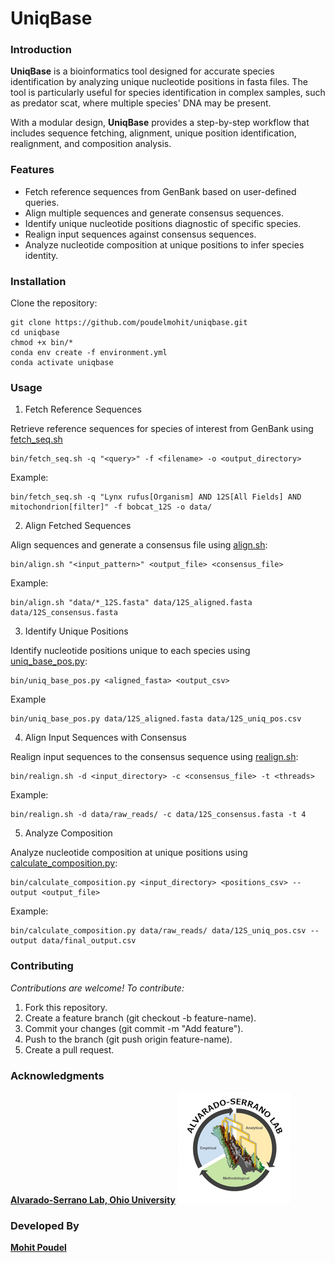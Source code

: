 # UniqBase

### Introduction

**UniqBase** is a bioinformatics tool designed for accurate species identification by analyzing unique nucleotide positions in fasta files. The tool is particularly useful for species identification in complex samples, such as predator scat, where multiple species' DNA may be present.

With a modular design, **UniqBase** provides a step-by-step workflow that includes sequence fetching, alignment, unique position identification, realignment, and composition analysis.

### Features

- Fetch reference sequences from GenBank based on user-defined queries.
- Align multiple sequences and generate consensus sequences.
- Identify unique nucleotide positions diagnostic of specific species.
- Realign input sequences against consensus sequences.
- Analyze nucleotide composition at unique positions to infer species identity.

### Installation

Clone the repository:

    git clone https://github.com/poudelmohit/uniqbase.git
    cd uniqbase
    chmod +x bin/*
    conda env create -f environment.yml
    conda activate uniqbase

### Usage

1. Fetch Reference Sequences

Retrieve reference sequences for species of interest from GenBank using [fetch_seq.sh](bin/fetch_seq.sh)

    bin/fetch_seq.sh -q "<query>" -f <filename> -o <output_directory>

Example:

    bin/fetch_seq.sh -q "Lynx rufus[Organism] AND 12S[All Fields] AND mitochondrion[filter]" -f bobcat_12S -o data/

2. Align Fetched Sequences

Align sequences and generate a consensus file using [align.sh](bin/align.sh):

    bin/align.sh "<input_pattern>" <output_file> <consensus_file>

Example:

    bin/align.sh "data/*_12S.fasta" data/12S_aligned.fasta data/12S_consensus.fasta

3. Identify Unique Positions

Identify nucleotide positions unique to each species using [uniq_base_pos.py](bin/uniq_base_pos.py):

    bin/uniq_base_pos.py <aligned_fasta> <output_csv>

Example

    bin/uniq_base_pos.py data/12S_aligned.fasta data/12S_uniq_pos.csv

4. Align Input Sequences with Consensus

Realign input sequences to the consensus sequence using [realign.sh](bin/realign.sh):

    bin/realign.sh -d <input_directory> -c <consensus_file> -t <threads>

Example:

    bin/realign.sh -d data/raw_reads/ -c data/12S_consensus.fasta -t 4

5. Analyze Composition

Analyze nucleotide composition at unique positions using [calculate_composition.py](bin/calculate_composition.py):

    bin/calculate_composition.py <input_directory> <positions_csv> --output <output_file>

Example:

    bin/calculate_composition.py data/raw_reads/ data/12S_uniq_pos.csv --output data/final_output.csv


### Contributing

*Contributions are welcome! To contribute:*

1. Fork this repository.
2. Create a feature branch (git checkout -b feature-name).
3. Commit your changes (git commit -m "Add feature").
4. Push to the branch (git push origin feature-name).
5. Create a pull request.

### Acknowledgments

[**Alvarado-Serrano Lab, Ohio University**](https://alvarado-s.weebly.com)
![Logo](https://github.com/poudelmohit/portfolio/blob/main/assets/lablogo-small.png)

### Developed By

[**Mohit Poudel**](https://poudelmohit.github.io)





